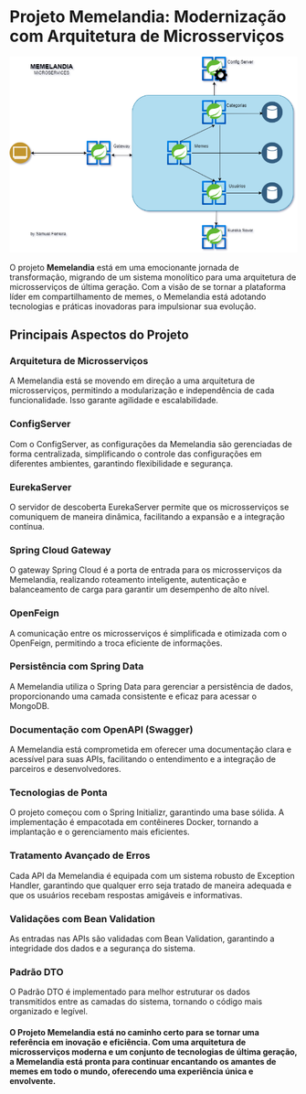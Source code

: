 # Projeto Memelandia: Modernização com Arquitetura de Microsserviços
![Diagrama Memelandia](diagrama-memelandia.png)

O projeto **Memelandia** está em uma emocionante jornada de transformação, migrando de um sistema monolítico para uma arquitetura de microsserviços de última geração. Com a visão de se tornar a plataforma líder em compartilhamento de memes, o Memelandia está adotando tecnologias e práticas inovadoras para impulsionar sua evolução.

## Principais Aspectos do Projeto

### Arquitetura de Microsserviços
A Memelandia está se movendo em direção a uma arquitetura de microsserviços, permitindo a modularização e independência de cada funcionalidade. Isso garante agilidade e escalabilidade.

### ConfigServer
Com o ConfigServer, as configurações da Memelandia são gerenciadas de forma centralizada, simplificando o controle das configurações em diferentes ambientes, garantindo flexibilidade e segurança.

### EurekaServer
O servidor de descoberta EurekaServer permite que os microsserviços se comuniquem de maneira dinâmica, facilitando a expansão e a integração contínua.

### Spring Cloud Gateway
O gateway Spring Cloud é a porta de entrada para os microsserviços da Memelandia, realizando roteamento inteligente, autenticação e balanceamento de carga para garantir um desempenho de alto nível.

### OpenFeign
A comunicação entre os microsserviços é simplificada e otimizada com o OpenFeign, permitindo a troca eficiente de informações.

### Persistência com Spring Data
A Memelandia utiliza o Spring Data para gerenciar a persistência de dados, proporcionando uma camada consistente e eficaz para acessar o MongoDB.

### Documentação com OpenAPI (Swagger)
A Memelandia está comprometida em oferecer uma documentação clara e acessível para suas APIs, facilitando o entendimento e a integração de parceiros e desenvolvedores.

### Tecnologias de Ponta
O projeto começou com o Spring Initializr, garantindo uma base sólida. A implementação é empacotada em contêineres Docker, tornando a implantação e o gerenciamento mais eficientes.

### Tratamento Avançado de Erros
Cada API da Memelandia é equipada com um sistema robusto de Exception Handler, garantindo que qualquer erro seja tratado de maneira adequada e que os usuários recebam respostas amigáveis e informativas.

### Validações com Bean Validation
As entradas nas APIs são validadas com Bean Validation, garantindo a integridade dos dados e a segurança do sistema.

### Padrão DTO
O Padrão DTO é implementado para melhor estruturar os dados transmitidos entre as camadas do sistema, tornando o código mais organizado e legível.

#### O Projeto Memelandia está no caminho certo para se tornar uma referência em inovação e eficiência. Com uma arquitetura de microsserviços moderna e um conjunto de tecnologias de última geração, a Memelandia está pronta para continuar encantando os amantes de memes em todo o mundo, oferecendo uma experiência única e envolvente.
